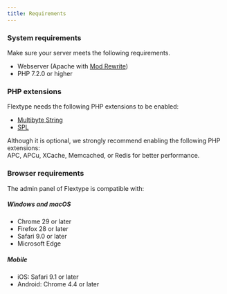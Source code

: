 ```yaml
---
title: Requirements
---
```


### System requirements

Make sure your server meets the following requirements.

* Webserver (Apache with [Mod Rewrite](http://httpd.apache.org/docs/current/mod/mod_rewrite.html))
* PHP 7.2.0 or higher

### PHP extensions

Flextype needs the following PHP extensions to be enabled:

* [Multibyte String](http://php.net/manual/en/book.mbstring.php)
* [SPL](http://php.net/manual/en/book.spl.php)

Although it is optional, we strongly recommend enabling the following PHP extensions:  
APC, APCu, XCache, Memcached, or Redis for better performance.

### Browser requirements

The admin panel of Flextype is compatible with:

##### Windows and macOS

*   Chrome 29 or later
*   Firefox 28 or later
*   Safari 9.0 or later
*   Microsoft Edge

##### Mobile

*   iOS: Safari 9.1 or later
*   Android: Chrome 4.4 or later
